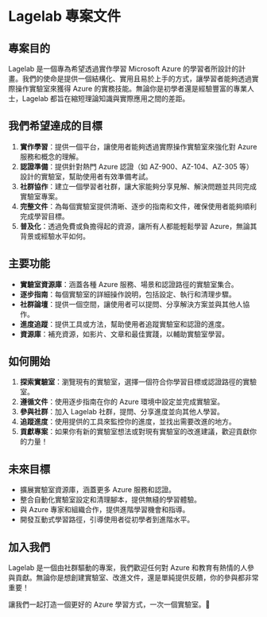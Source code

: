 # Lagelab 專案文件

## 專案目的

Lagelab 是一個專為希望透過實作學習 Microsoft Azure 的學習者所設計的計畫。我們的使命是提供一個結構化、實用且易於上手的方式，讓學習者能夠透過實際操作實驗室來獲得 Azure 的實務技能。無論你是初學者還是經驗豐富的專業人士，Lagelab 都旨在縮短理論知識與實際應用之間的差距。

## 我們希望達成的目標

1. **實作學習**：提供一個平台，讓使用者能夠透過實際操作實驗室來強化對 Azure 服務和概念的理解。
2. **認證準備**：提供針對熱門 Azure 認證（如 AZ-900、AZ-104、AZ-305 等）設計的實驗室，幫助使用者有效準備考試。
3. **社群協作**：建立一個學習者社群，讓大家能夠分享見解、解決問題並共同完成實驗室專案。
4. **完整文件**：為每個實驗室提供清晰、逐步的指南和文件，確保使用者能夠順利完成學習目標。
5. **普及化**：透過免費或負擔得起的資源，讓所有人都能輕鬆學習 Azure，無論其背景或經驗水平如何。

## 主要功能

- **實驗室資源庫**：涵蓋各種 Azure 服務、場景和認證路徑的實驗室集合。
- **逐步指南**：每個實驗室的詳細操作說明，包括設定、執行和清理步驟。
- **社群論壇**：提供一個空間，讓使用者可以提問、分享解決方案並與其他人協作。
- **進度追蹤**：提供工具或方法，幫助使用者追蹤實驗室和認證的進度。
- **資源庫**：補充資源，如影片、文章和最佳實踐，以輔助實驗室學習。

## 如何開始

1. **探索實驗室**：瀏覽現有的實驗室，選擇一個符合你學習目標或認證路徑的實驗室。
2. **遵循文件**：使用逐步指南在你的 Azure 環境中設定並完成實驗室。
3. **參與社群**：加入 Lagelab 社群，提問、分享進度並向其他人學習。
4. **追蹤進度**：使用提供的工具來監控你的進度，並找出需要改進的地方。
5. **貢獻專案**：如果你有新的實驗室想法或對現有實驗室的改進建議，歡迎貢獻你的力量！

## 未來目標

- 擴展實驗室資源庫，涵蓋更多 Azure 服務和認證。
- 整合自動化實驗室設定和清理腳本，提供無縫的學習體驗。
- 與 Azure 專家和組織合作，提供進階學習機會和指導。
- 開發互動式學習路徑，引導使用者從初學者到進階水平。

## 加入我們

Lagelab 是一個由社群驅動的專案，我們歡迎任何對 Azure 和教育有熱情的人參與貢獻。無論你是想創建實驗室、改進文件，還是單純提供反饋，你的參與都非常重要！

讓我們一起打造一個更好的 Azure 學習方式，一次一個實驗室。🚀